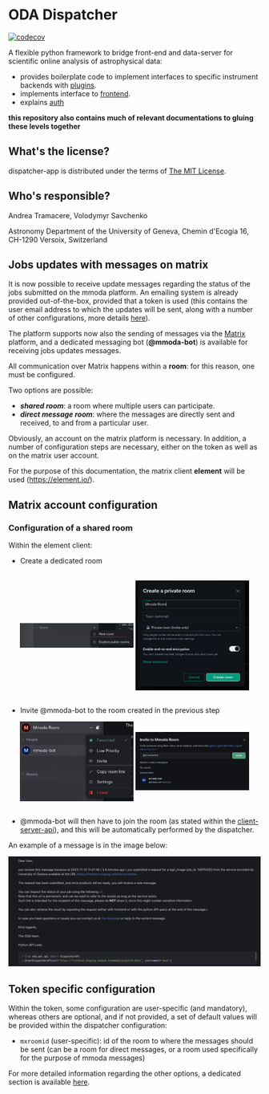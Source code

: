 ODA Dispatcher
==========================================

[![codecov](https://codecov.io/gh/oda-hub/dispatcher-app/branch/master/graph/badge.svg?token=9A4QWsQNOo)](https://codecov.io/gh/oda-hub/dispatcher-app)

A flexible python framework to bridge front-end and data-server for scientific online analysis of astrophysical data:

* provides boilerplate code to implement interfaces to specific instrument backends with [plugins](dispatcher-plugins).
* implements interface to [frontend](frontend).
* explains [auth](interfaces.md)

**this repository also contains much of relevant documentations to gluing these levels together**

What's the license?
-------------------

dispatcher-app is distributed under the terms of [The MIT License](LICENSE).

Who's responsible?
-------------------
Andrea Tramacere, Volodymyr Savchenko

Astronomy Department of the University of Geneva, Chemin d'Ecogia 16, CH-1290 Versoix, Switzerland


Jobs updates with messages on matrix
-----------------------------------------------

It is now possible to receive update messages regarding the status of the jobs submitted on the mmoda platform. An emailing system is already provided out-of-the-box, provided that a token is used (this contains the user email address to which the updates will be sent, along with a number of other configurations, more details [here](interfaces.md#user-tokens)).

The platform supports now also the sending of messages via the [Matrix](https://matrix.org/) platform, and a dedicated messaging bot (__@mmoda-bot__) is available for receiving jobs updates messages.

All communication over Matrix happens within a **room**: for this reason, one must be configured.

Two options are possible:
* _**shared room**_: a room where multiple users can participate.  
* _**direct message room**_: where the messages are directly sent and received, to and from a particular user.

Obviously, an account on the matrix platform is necessary. In addition, a number of configuration steps are necessary, either on the token as well as on the matrix user account.

For the purpose of this documentation, the matrix client **element** will be used (https://element.io/).

Matrix account configuration
----------------------------

### Configuration of a shared room

Within the element client:
* Create a dedicated room 
<br/>
<div align="center">
<img align="center" src="readme_imgs/img.png" width ="45%">
<img align="center" src="readme_imgs/img_1.png"  width ="45%">
</div>
<br clear="left"/>

* Invite @mmoda-bot to the room created in the previous step
<div align="center">
<img align="center" src="readme_imgs/img_2.png" width ="45%">
<img align="center" src="readme_imgs/img_3.png" width ="45%">
</div>
<br clear="left"/>

* @mmoda-bot will then have to join the room (as stated within the [client-server-api](https://spec.matrix.org/latest/client-server-api/#room-membership)), and this will be automatically performed by the dispatcher.

An example of a message is in the image below:

![img.png](readme_imgs/img_matrix_msg_example.png)

Token specific configuration
----------------------------

Within the token, some configuration are user-specific (and mandatory), whereas others are optional, and if not provided, a set of default values will be provided within the dispatcher configuration:

* `mxroomid` (user-specific): id of the room to where the messages should be sent (can be a room for direct messages, or a room used specifically for the purpose of mmoda messages)

For more detailed information regarding the other options, a dedicated section is available [here](interfaces.md#user-tokens).   

